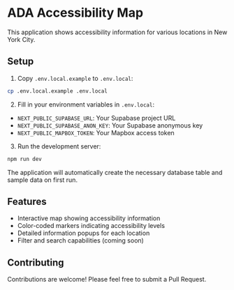 # ADA Accessibility Map

This application shows accessibility information for various locations in New York City.

## Setup

1. Copy `.env.local.example` to `.env.local`:
```bash
cp .env.local.example .env.local
```

2. Fill in your environment variables in `.env.local`:
- `NEXT_PUBLIC_SUPABASE_URL`: Your Supabase project URL
- `NEXT_PUBLIC_SUPABASE_ANON_KEY`: Your Supabase anonymous key
- `NEXT_PUBLIC_MAPBOX_TOKEN`: Your Mapbox access token

3. Run the development server:
```bash
npm run dev
```

The application will automatically create the necessary database table and sample data on first run.

## Features

- Interactive map showing accessibility information
- Color-coded markers indicating accessibility levels
- Detailed information popups for each location
- Filter and search capabilities (coming soon)

## Contributing

Contributions are welcome! Please feel free to submit a Pull Request.